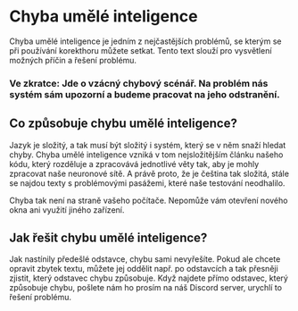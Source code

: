 # Chyba umělé inteligence
Chyba umělé inteligence je jedním z nejčastějších problémů, se kterým se při používání korekthoru můžete setkat. Tento text slouží pro vysvětlení možných příčin a řešení problému.

### Ve zkratce: Jde o vzácný chybový scénář. Na problém nás systém sám upozorní a budeme pracovat na jeho odstranění.

## Co způsobuje chybu umělé inteligence?
Jazyk je složitý, a tak musí být složitý i systém, který se v něm snaží hledat chyby. Chyba umělé inteligence vzniká v tom nejsložitějším článku našeho kódu, který rozděluje a zpracovává jednotlivé věty tak, aby je mohly zpracovat naše neuronové sítě. A právě proto, že je čeština tak složitá, stále se najdou texty s problémovými pasážemi, které naše testování neodhalilo. 

Chyba tak není na straně vašeho počítače. Nepomůže vám otevření nového okna ani využití jiného zařízení.

## Jak řešit chybu umělé inteligence?
Jak nastínily předešlé odstavce, chybu sami nevyřešíte. Pokud ale chcete opravit zbytek textu, můžete jej oddělit např. po odstavcích a tak přesněji zjistit, který odstavec chybu způsobuje. Když najdete přímo odstavec, který způsobuje chybu, pošlete nám ho prosím na náš Discord server, urychlí to řešení problému.
